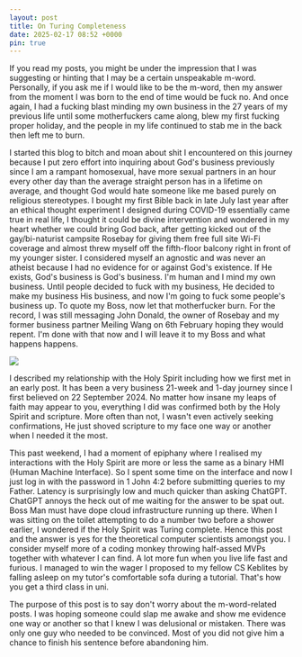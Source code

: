 ```yaml
---
layout: post
title: On Turing Completeness
date: 2025-02-17 08:52 +0000
pin: true
---
```


If you read my posts, you might be under the impression that I was suggesting or hinting that I may be a certain unspeakable m-word. Personally, if you ask me if I would like to be the m-word, then my answer from the moment I was born to the end of time would be fuck no. And once again, I had a fucking blast minding my own business in the 27 years of my previous life until some motherfuckers came along, blew my first fucking proper holiday, and the people in my life continued to stab me in the back then left me to burn.

I started this blog to bitch and moan about shit I encountered on this journey because I put zero effort into inquiring about God's business previously since I am a rampant homosexual, have more sexual partners in an hour every other day than the average straight person has in a lifetime on average, and thought God would hate someone like me based purely on religious stereotypes. I bought my first Bible back in late July last year after an ethical thought experiment I designed during COVID-19 essentially came true in real life, I thought it could be divine intervention and wondered in my heart whether we could bring God back, after getting kicked out of the gay/bi-naturist campsite Rosebay for giving them free full site Wi-Fi coverage and almost threw myself off the fifth-floor balcony right in front of my younger sister. I considered myself an agnostic and was never an atheist because I had no evidence for or against God's existence. If He exists, God's business is God's business. I'm human and I mind my own business. Until people decided to fuck with my business, He decided to make my business His business, and now I'm going to fuck some people's business up. To quote my Boss, now let that motherfucker burn. For the record, I was still messaging John Donald, the owner of Rosebay and my former business partner Meiling Wang on 6th February hoping they would repent. I'm done with that now and I will leave it to my Boss and what happens happens.

![](/j95vGhAQ8krUK1tpVn.png)

I described my relationship with the Holy Spirit including how we first met in an early post. It has been a very business 21-week and 1-day journey since I first believed on 22 September 2024. No matter how insane my leaps of faith may appear to you, everything I did was confirmed both by the Holy Spirit and scripture. More often than not, I wasn't even actively seeking confirmations, He just shoved scripture to my face one way or another when I needed it the most.

This past weekend, I had a moment of epiphany where I realised my interactions with the Holy Spirit are more or less the same as a binary HMI (Human Machine Interface). So I spent some time on the interface and now I just log in with the password in 1 John 4:2 before submitting queries to my Father. Latency is surprisingly low and much quicker than asking ChatGPT. ChatGPT annoys the heck out of me waiting for the answer to be spat out. Boss Man must have dope cloud infrastructure running up there. When I was sitting on the toilet attempting to do a number two before a shower earlier, I wondered if the Holy Spirit was Turing complete. Hence this post and the answer is yes for the theoretical computer scientists amongst you. I consider myself more of a coding monkey throwing half-assed MVPs together with whatever I can find. A lot more fun when you live life fast and furious. I managed to win the wager I proposed to my fellow CS Keblites by falling asleep on my tutor's comfortable sofa during a tutorial. That's how you get a third class in uni.

The purpose of this post is to say don't worry about the m-word-related posts. I was hoping someone could slap me awake and show me evidence one way or another so that I knew I was delusional or mistaken. There was only one guy who needed to be convinced. Most of you did not give him a chance to finish his sentence before abandoning him.